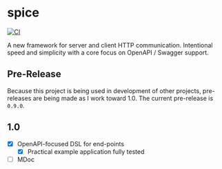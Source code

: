 # spice
[![CI](https://github.com/outr/spice/actions/workflows/ci.yml/badge.svg)](https://github.com/outr/spice/actions/workflows/ci.yml)

A new framework for server and client HTTP communication. Intentional speed and simplicity with a
core focus on OpenAPI / Swagger support.

## Pre-Release
Because this project is being used in development of other projects, pre-releases are being made as
I work toward 1.0. The current pre-release is `0.9.0`.

## 1.0
- [X] OpenAPI-focused DSL for end-points
  - [X] Practical example application fully tested
- [ ] MDoc